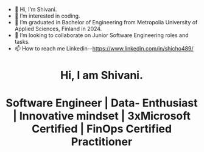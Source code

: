 - 👋 Hi, I’m Shivani.
- 👀 I’m interested in coding.
- 🌱 I’m graduated in Bachelor of Engineering from Metropolia University of Applied Sciences, Finland in 2024.
- 💞️ I’m looking to collaborate on Junior Software Engineering roles and tasks.
- 📫 How to reach me Linkedin--https://www.linkedin.com/in/shicho489/



    

<!---
ShiCho489/ShiCho489 is a ✨ special ✨ repository because its `README.md` (this file) appears on your GitHub profile.
You can click the Preview link to take a look at your changes.
--->

<h1 align="center">Hi, I am Shivani.</h1>
<h1 align="center">Software Engineer | Data- Enthusiast | Innovative mindset | 3xMicrosoft Certified | FinOps Certified Practitioner </h1>
